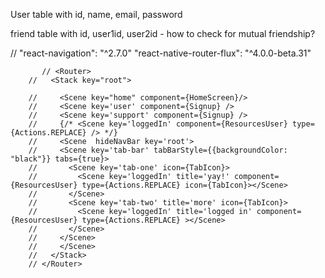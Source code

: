 User table with id, name, email, password

friend table with id, user1id, user2id
    - how to check for mutual friendship?

// "react-navigation": "^2.7.0"
   "react-native-router-flux": "^4.0.0-beta.31"


           // <Router>
        //   <Stack key="root">

        //     <Scene key="home" component={HomeScreen}/>
        //     <Scene key='user' component={Signup} />
        //     <Scene key='support' component={Signup} />
        //     {/* <Scene key='loggedIn' component={ResourcesUser} type={Actions.REPLACE} /> */}
        //     <Scene  hideNavBar key='root'>
        //     <Scene key='tab-bar' tabBarStyle={{backgroundColor: "black"}} tabs={true}>
        //       <Scene key='tab-one' icon={TabIcon}>
        //         <Scene key='loggedIn' title='yay!' component={ResourcesUser} type={Actions.REPLACE} icon={TabIcon}></Scene>
        //       </Scene>
        //       <Scene key='tab-two' title='more' icon={TabIcon}>
        //         <Scene key='loggedIn' title='logged in' component={ResourcesUser} type={Actions.REPLACE} ></Scene>
        //       </Scene>
        //     </Scene>
        //     </Scene>
        //   </Stack>
        // </Router>